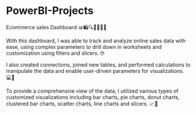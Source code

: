 # PowerBI-Projects
Ecommerce sales Dashboard
📊🛍️🔍🎨🔧👨‍💻



With this dashboard, I was able to track and analyze online sales data with ease, using complex parameters to drill down in worksheets
 and customization using filters and slicers. 🤓

I also created connections, joined new tables, and performed calculations to manipulate the data and enable user-driven parameters for visualizations. 💻💪

To provide a comprehensive view of the data, I utilized various types of customized visualizations including bar charts, pie charts, 
donut charts, clustered bar charts, scatter charts, line charts and slicers. 📈🌟



